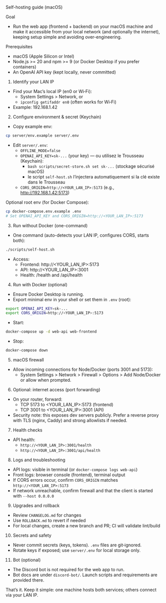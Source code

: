 Self-hosting guide (macOS)

Goal
- Run the web app (frontend + backend) on your macOS machine and make it accessible from your local network (and optionally the internet), keeping setup simple and avoiding over-engineering.

Prerequisites
- macOS (Apple Silicon or Intel)
- Node.js >= 20 and npm >= 9 (or Docker Desktop if you prefer containers)
- An OpenAI API key (kept locally, never committed)

1) Identify your LAN IP
- Find your Mac’s local IP (en0 or Wi‑Fi):
  - System Settings > Network, or
  - `ipconfig getifaddr en0` (often works for Wi‑Fi)
- Example: 192.168.1.42

2) Configure environment & secret (Keychain)
- Copy example env:
```bash
cp server/env.example server/.env
```
- Edit `server/.env`:
  - `OFFLINE_MODE=false`
  - `OPENAI_API_KEY=sk-...` (your key) — ou utilisez le Trousseau (Keychain):
    - `bash scripts/secret-store.sh set sk-...` (stockage sécurisé macOS)
    - le script `self-host.sh` l’injectera automatiquement si la clé existe dans le Trousseau
  - `CORS_ORIGIN=http://<YOUR_LAN_IP>:5173` (e.g., http://192.168.1.42:5173)

Optional root env (for Docker Compose):
```bash
cp docker-compose.env.example .env
# Set OPENAI_API_KEY and CORS_ORIGIN=http://<YOUR_LAN_IP>:5173
```

3) Run without Docker (one-command)
- One command (auto-detects your LAN IP, configures CORS, starts both):
```bash
./scripts/self-host.sh
```
- Access:
  - Frontend: http://<YOUR_LAN_IP>:5173
  - API:      http://<YOUR_LAN_IP>:3001
  - Health:   /health and /api/health

4) Run with Docker (optional)
- Ensure Docker Desktop is running.
- Export minimal env in your shell or set them in `.env` (root):
```bash
export OPENAI_API_KEY=sk-...
export CORS_ORIGIN=http://<YOUR_LAN_IP>:5173
```
- Start:
```bash
docker-compose up -d web-api web-frontend
```
- Stop:
```bash
docker-compose down
```

5) macOS firewall
- Allow incoming connections for Node/Docker (ports 3001 and 5173):
  - System Settings > Network > Firewall > Options > Add Node/Docker or allow when prompted.

6) Optional: internet access (port forwarding)
- On your router, forward:
  - TCP 5173 to <YOUR_LAN_IP>:5173 (frontend)
  - TCP 3001 to <YOUR_LAN_IP>:3001 (API)
- Security note: this exposes dev servers publicly. Prefer a reverse proxy with TLS (nginx, Caddy) and strong allowlists if needed.

7) Health checks
- API health:
  - `http://<YOUR_LAN_IP>:3001/health`
  - `http://<YOUR_LAN_IP>:3001/api/health`

8) Logs and troubleshooting
- API logs: visible in terminal (or `docker-compose logs web-api`)
- Front logs: browser console (frontend), terminal output
- If CORS errors occur, confirm `CORS_ORIGIN` matches `http://<YOUR_LAN_IP>:5173`
- If network unreachable, confirm firewall and that the client is started with `--host 0.0.0.0`

9) Upgrades and rollback
- Review `CHANGELOG.md` for changes
- Use `ROLLBACK.md` to revert if needed
- For local changes, create a new branch and PR; CI will validate lint/build

10) Secrets and safety
- Never commit secrets (keys, tokens). `.env` files are git‑ignored.
- Rotate keys if exposed; use `server/.env` for local storage only.

11) Bot (optional)
- The Discord bot is not required for the web app to run.
- Bot docs are under `discord-bot/`. Launch scripts and requirements are provided there.

That’s it. Keep it simple: one machine hosts both services; others connect via your LAN IP.
